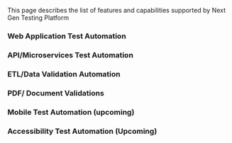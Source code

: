 This page describes the list of features and capabilities supported by Next Gen Testing Platform

### Web Application Test Automation
### API/Microservices Test Automation
### ETL/Data Validation Automation
### PDF/ Document Validations
### Mobile Test Automation (upcoming)
### Accessibility Test Automation (Upcoming)